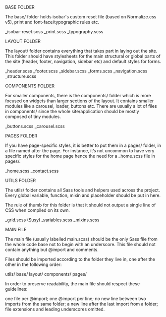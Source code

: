 BASE FOLDER

The base/ folder holds isobar's custom reset file (based on Normalize.css v5), print and font-face/typographic rules etc.

_isobar-reset.scss
_print.scss
_typography.scss

LAYOUT FOLDER

The layout/ folder contains everything that takes part in laying out the site. This folder should have stylesheets for the main structural or global parts of the site (header, footer, navigation, sidebar etc) and default styles for forms.

_header.scss
_footer.scss
_sidebar.scss
_forms.scss
_navigation.scss
_structure.scss


COMPONENTS FOLDER

For smaller components, there is the components/ folder which is more focused on widgets than larger sections of the layout. It contains smaller modules like a carousel, loader, buttons etc. There are usually a lot of files in components/ since the whole site/application should be mostly composed of tiny modules.

_buttons.scss
_carousel.scss


PAGES FOLDER

If you have page-specific styles, it is better to put them in a pages/ folder, in a file named after the page. For instance, it’s not uncommon to have very specific styles for the home page hence the need for a _home.scss file in pages/.

_home.scss
_contact.scss


UTILS FOLDER

The utils/ folder contains all Sass tools and helpers used across the project. Every global variable, function, mixin and placeholder should be put in here.

The rule of thumb for this folder is that it should not output a single line of CSS when compiled on its own.

_grid.scss (Susy)
_variables.scss
_mixins.scss

MAIN FILE

The main file (usually labelled main.scss) should be the only Sass file from the whole code base not to begin with an underscore. This file should not contain anything but @import and comments.

Files should be imported according to the folder they live in, one after the other in the following order:

utils/
base/
layout/
components/
pages/

In order to preserve readability, the main file should respect these guidelines:

one file per @import;
one @import per line;
no new line between two imports from the same folder;
a new line after the last import from a folder;
file extensions and leading underscores omitted.
